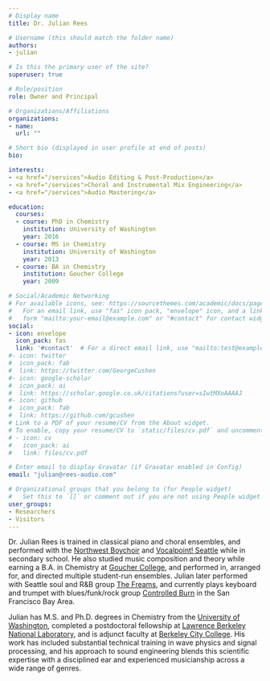```yaml
---
# Display name
title: Dr. Julian Rees

# Username (this should match the folder name)
authors:
- julian

# Is this the primary user of the site?
superuser: true

# Role/position
role: Owner and Principal

# Organizations/Affiliations
organizations:
- name:
  url: ""

# Short bio (displayed in user profile at end of posts)
bio:

interests:
- <a href="/services">Audio Editing & Post-Production</a>
- <a href="/services">Choral and Instrumental Mix Engineering</a>
- <a href="/services">Audio Mastering</a>

education:
  courses:
  - course: PhD in Chemistry
    institution: University of Washington
    year: 2016
  - course: MS in Chemistry
    institution: University of Washington
    year: 2013
  - course: BA in Chemistry
    institution: Goucher College
    year: 2009

# Social/Academic Networking
# For available icons, see: https://sourcethemes.com/academic/docs/page-builder/#icons
#   For an email link, use "fas" icon pack, "envelope" icon, and a link in the
#   form "mailto:your-email@example.com" or "#contact" for contact widget.
social:
- icon: envelope
  icon_pack: fas
  link: '#contact'  # For a direct email link, use "mailto:test@example.org".
#- icon: twitter
#  icon_pack: fab
#  link: https://twitter.com/GeorgeCushen
#- icon: google-scholar
#  icon_pack: ai
#  link: https://scholar.google.co.uk/citations?user=sIwtMXoAAAAJ
#- icon: github
#  icon_pack: fab
#  link: https://github.com/gcushen
# Link to a PDF of your resume/CV from the About widget.
# To enable, copy your resume/CV to `static/files/cv.pdf` and uncomment the lines below.
# - icon: cv
#   icon_pack: ai
#   link: files/cv.pdf

# Enter email to display Gravatar (if Gravatar enabled in Config)
email: "julian@rees-audio.com"

# Organizational groups that you belong to (for People widget)
#   Set this to `[]` or comment out if you are not using People widget.
user_groups:
- Researchers
- Visitors
---
```

Dr. Julian Rees is trained in classical piano and choral ensembles, and performed with the [Northwest Boychoir](https://www.nwchoirs.org/northwest-boychoir) and [Vocalpoint! Seattle](https://www.nwchoirs.org/vocalpoint-seattle) while in secondary school. He also studied music composition and theory while earning a B.A. in Chemistry at [Goucher College](https://www.goucher.edu), and performed in, arranged for, and directed multiple student-run ensembles. Julian later performed with Seattle soul and R&B group [The Freams](https://www.facebook.com/freamsband/), and currently plays keyboard and trumpet with blues/funk/rock group [Controlled Burn](https://www.facebook.com/ControlledBurnTheBand/) in the San Francisco Bay Area.

Julian has M.S. and Ph.D. degrees in Chemistry from the [University of Washington](https://www.washington.edu), completed a postdoctoral fellowship at [Lawrence Berkeley National Laboratory](https://www.lbl.gov), and is adjunct faculty at [Berkeley City College](https://www.berkeleycitycollege.edu). His work has included substantial technical training in wave physics and signal processing, and his approach to sound engineering blends this scientific expertise with a disciplined ear and experienced musicianship across a wide range of genres.

